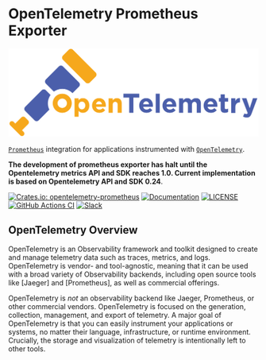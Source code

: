 # OpenTelemetry Prometheus Exporter

![OpenTelemetry — An observability framework for cloud-native software.][splash]

[splash]: https://raw.githubusercontent.com/open-telemetry/opentelemetry-rust/main/assets/logo-text.png

[`Prometheus`] integration for applications instrumented with [`OpenTelemetry`]. 

**The development of prometheus exporter has halt until the Opentelemetry metrics API and SDK reaches 1.0. Current 
implementation is based on Opentelemetry API and SDK 0.24**.

[![Crates.io: opentelemetry-prometheus](https://img.shields.io/crates/v/opentelemetry-prometheus.svg)](https://crates.io/crates/opentelemetry-prometheus)
[![Documentation](https://docs.rs/opentelemetry-prometheus/badge.svg)](https://docs.rs/opentelemetry-prometheus)
[![LICENSE](https://img.shields.io/crates/l/opentelemetry-prometheus)](./LICENSE)
[![GitHub Actions CI](https://github.com/open-telemetry/opentelemetry-rust/workflows/CI/badge.svg)](https://github.com/open-telemetry/opentelemetry-rust/actions?query=workflow%3ACI+branch%3Amain)
[![Slack](https://img.shields.io/badge/slack-@cncf/otel/rust-brightgreen.svg?logo=slack)](https://cloud-native.slack.com/archives/C03GDP0H023)

## OpenTelemetry Overview

OpenTelemetry is an Observability framework and toolkit designed to create and
manage telemetry data such as traces, metrics, and logs. OpenTelemetry is
vendor- and tool-agnostic, meaning that it can be used with a broad variety of
Observability backends, including open source tools like [Jaeger] and
[Prometheus], as well as commercial offerings.

OpenTelemetry is *not* an observability backend like Jaeger, Prometheus, or other
commercial vendors. OpenTelemetry is focused on the generation, collection,
management, and export of telemetry. A major goal of OpenTelemetry is that you
can easily instrument your applications or systems, no matter their language,
infrastructure, or runtime environment. Crucially, the storage and visualization
of telemetry is intentionally left to other tools.

[`Prometheus`]: https://prometheus.io
[`OpenTelemetry`]: https://crates.io/crates/opentelemetry
